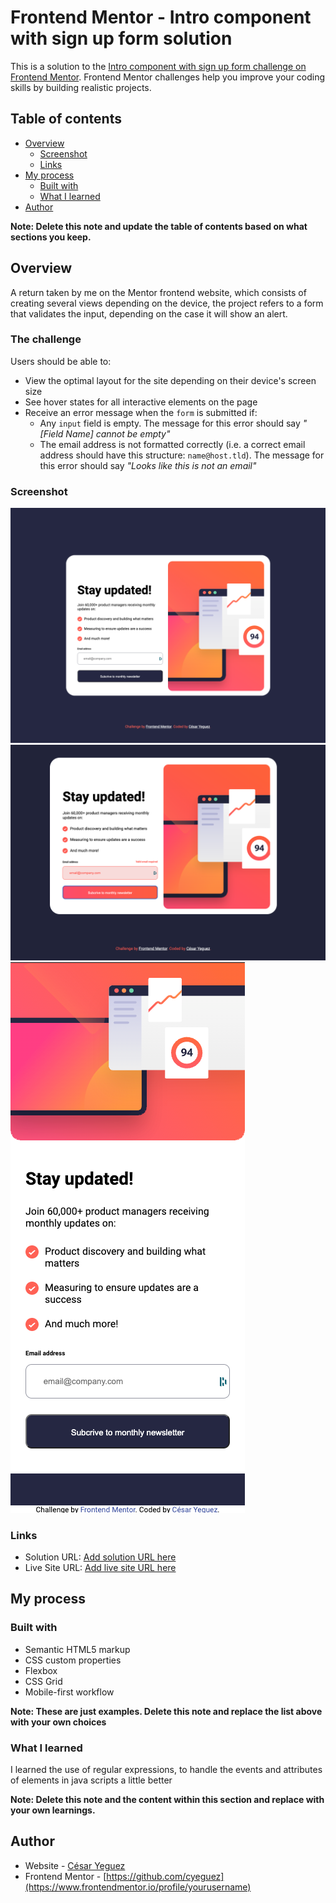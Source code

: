 # Frontend Mentor - Intro component with sign up form solution

This is a solution to the [Intro component with sign up form challenge on Frontend Mentor](https://www.frontendmentor.io/challenges/intro-component-with-signup-form-5cf91bd49edda32581d28fd1). Frontend Mentor challenges help you improve your coding skills by building realistic projects.

## Table of contents

- [Overview](#overview)
  - [Screenshot](#screenshot)
  - [Links](#links)
- [My process](#my-process)
  - [Built with](#built-with)
  - [What I learned](#what-i-learned)
- [Author](#author)

**Note: Delete this note and update the table of contents based on what sections you keep.**

## Overview

A return taken by me on the Mentor frontend website, which consists of creating several views depending on the device, the project refers to a form that validates the input, depending on the case it will show an alert.

### The challenge

Users should be able to:

- View the optimal layout for the site depending on their device's screen size
- See hover states for all interactive elements on the page
- Receive an error message when the `form` is submitted if:
  - Any `input` field is empty. The message for this error should say _"[Field Name] cannot be empty"_
  - The email address is not formatted correctly (i.e. a correct email address should have this structure: `name@host.tld`). The message for this error should say _"Looks like this is not an email"_

### Screenshot

![](./assets/screenshot/Desktop.png)
![](./assets/screenshot/State%20deskstop.png)
![](./assets/screenshot/Mobile.png)

### Links

- Solution URL: [Add solution URL here](https://cyeguez.github.io/intro-component-with-signup-form-master/)
- Live Site URL: [Add live site URL here](https://github.com/cyeguez?tab=repositories)

## My process

### Built with

- Semantic HTML5 markup
- CSS custom properties
- Flexbox
- CSS Grid
- Mobile-first workflow

**Note: These are just examples. Delete this note and replace the list above with your own choices**

### What I learned

I learned the use of regular expressions, to handle the events and attributes of elements in java scripts a little better

**Note: Delete this note and the content within this section and replace with your own learnings.**

## Author

- Website - [César Yeguez](https://www.your-site.com)
- Frontend Mentor - [https://github.com/cyeguez](https://www.frontendmentor.io/profile/yourusername)
